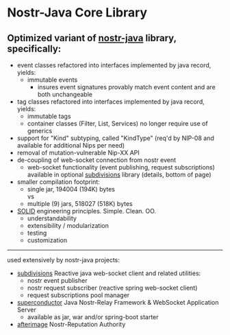 # Nostr-Java Core Library
## Optimized variant of [nostr-java](https://github.com/tcheeric/nostr-java/tree/develop) library, specifically:

- event classes refactored into interfaces implemented by java record, yields:  
  - immutable events 
    - insures event signatures provably match event content and are both unchangeable
- tag classes refactored into interfaces implemented by java record, yields:
  - immutable tags
  - container classes (Filter, List, Services) no longer require use of generics
- support for "Kind" subtyping, called "KindType" (req'd by NIP-08 and available for additional Nips per need)
- removal of mutation-vulnerable Nip-XX API
- de-coupling of web-socket connection from nostr event
  - web-socket functionality (event publishing, request subscriptions) available in optional [subdivisions](https://github.com/avlo/subdivisions) library (details, bottom of page)
- smaller compilation footprint:
  - single jar, 194004 (194K) bytes  
  vs
  - multiple (9) jars, 518027 (518K) bytes
- [SOLID](https://www.digitalocean.com/community/conceptual-articles/s-o-l-i-d-the-first-five-principles-of-object-oriented-design) engineering principles.  Simple.  Clean.  OO.
    - understandability
    - extensibility / modularization
    - testing
    - customization

----

used extensively by nostr-java projects:
- [subdivisions](https://github.com/avlo/subdivisions) Reactive java web-socket client and related utilities:
  - nostr event publisher
  - nostr request subscriber (reactive spring web-socket client)
  - request subscriptions pool manager
- [superconductor](https://github.com/avlo/superconductor) Java Nostr-Relay Framework & WebSocket Application Server
  - available as jar, war and/or spring-boot starter 
- [afterimage](https://github.com/avlo/afterimage) Nostr-Reputation Authority
